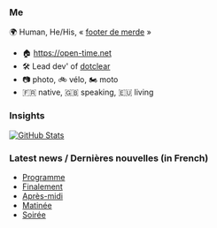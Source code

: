 ### Me

🌍 Human, He/His, « [footer de merde](https://open-time.net/post/2013/07/17/La-veritable-histoire-du-Footer-de-merde-) » 
* 🏠 https://open-time.net 
* 🛠️ Lead dev' of [dotclear](https://git.dotclear.org/dev/dotclear)
* 📷 photo, 🚲 vélo, 🏍️ moto 
* 🇫🇷 native, 🇬🇧 speaking, 🇪🇺 living

### Insights

[![GitHub Stats](https://github-readme-stats-sigma-five.vercel.app/api?username=franck-paul)](https://github.com/franck-paul)

### Latest news / Dernières nouvelles (in French)

<!-- BLOG-POST-LIST:START -->
- [Programme](https://open-time.net/post/2025/04/12/Programme)
- [Finalement](https://open-time.net/post/2025/04/11/Finalement)
- [Après-midi](https://open-time.net/post/2025/04/10/Apres-midi)
- [Matinée](https://open-time.net/post/2025/04/09/Matinee)
- [Soirée](https://open-time.net/post/2025/04/08/Soiree)
<!-- BLOG-POST-LIST:END -->
